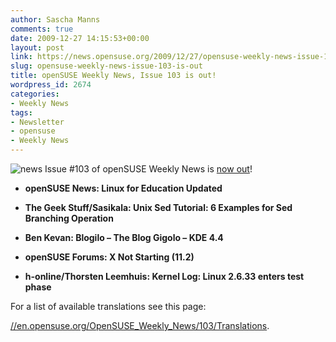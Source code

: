 ```yaml
---
author: Sascha Manns
comments: true
date: 2009-12-27 14:15:53+00:00
layout: post
link: https://news.opensuse.org/2009/12/27/opensuse-weekly-news-issue-103-is-out/
slug: opensuse-weekly-news-issue-103-is-out
title: openSUSE Weekly News, Issue 103 is out!
wordpress_id: 2674
categories:
- Weekly News
tags:
- Newsletter
- opensuse
- Weekly News
---
```



![news](//static.opensuse.org/images/knewsticker.png) Issue #103 of openSUSE Weekly News is [now out](//en.opensuse.org/OpenSUSE_Weekly_News/103)!




	
  * **openSUSE News: Linux for Education  Updated**

	
  * **The Geek Stuff/Sasikala: Unix Sed  Tutorial: 6 Examples for Sed Branching Operation**

	
  * **Ben Kevan: Blogilo – The Blog Gigolo  – KDE 4.4**

	
  * **openSUSE Forums: X Not Starting  (11.2)**

	
  * **h-online/Thorsten Leemhuis: Kernel  Log: Linux 2.6.33 enters test phase**







For a list of available translations see this page:

[//en.opensuse.org/OpenSUSE_Weekly_News/103/Translations](//en.opensuse.org/OpenSUSE_Weekly_News/103/Translations).
